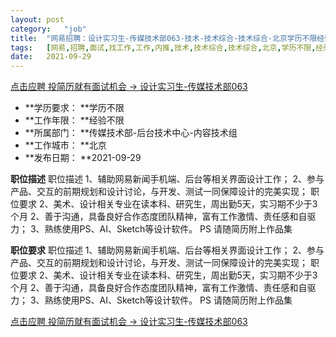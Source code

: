 ```yaml
---
layout:	post
category:	"job"
title:	"网易招聘：设计实习生-传媒技术部063-技术-技术综合-技术综合-北京学历不限经验不限"
tags:	[网易,招聘,面试,找工作,工作,内推,技术,技术综合,技术综合,北京,学历不限,经验不限]
date:	2021-09-29
---
```


[点击应聘 投简历就有面试机会 -> 设计实习生-传媒技术部063](http://mobile.bole.netease.com/bole/boleDetail?id=34760&employeeId=346f03c3cda5f04c&key=all)



- **学历要求： **学历不限
- **工作年限： **经验不限
- **所属部门： **传媒技术部-后台技术中心-内容技术组
- **工作城市： **北京
- **发布日期： **2021-09-29



**职位描述**
职位描述
1、辅助网易新闻手机端、后台等相关界面设计工作； 2、参与产品、交互的前期规划和设计讨论，与开发、测试一同保障设计的完美实现；
职位要求
2、美术、设计相关专业在读本科、研究生，周出勤5天，实习期不少于3个月 2、善于沟通，具备良好合作态度团队精神，富有工作激情、责任感和自驱力； 3、熟练使用PS、AI、Sketch等设计软件。 PS 请随简历附上作品集



**职位要求**
职位描述
1、辅助网易新闻手机端、后台等相关界面设计工作； 2、参与产品、交互的前期规划和设计讨论，与开发、测试一同保障设计的完美实现；
职位要求
2、美术、设计相关专业在读本科、研究生，周出勤5天，实习期不少于3个月 2、善于沟通，具备良好合作态度团队精神，富有工作激情、责任感和自驱力； 3、熟练使用PS、AI、Sketch等设计软件。 PS 请随简历附上作品集



[点击应聘 投简历就有面试机会 -> 设计实习生-传媒技术部063](http://mobile.bole.netease.com/bole/boleDetail?id=34760&employeeId=346f03c3cda5f04c&key=all)
